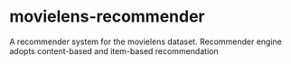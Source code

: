# movielens-recommender
A recommender system for the movielens dataset. Recommender engine adopts content-based and item-based recommendation
